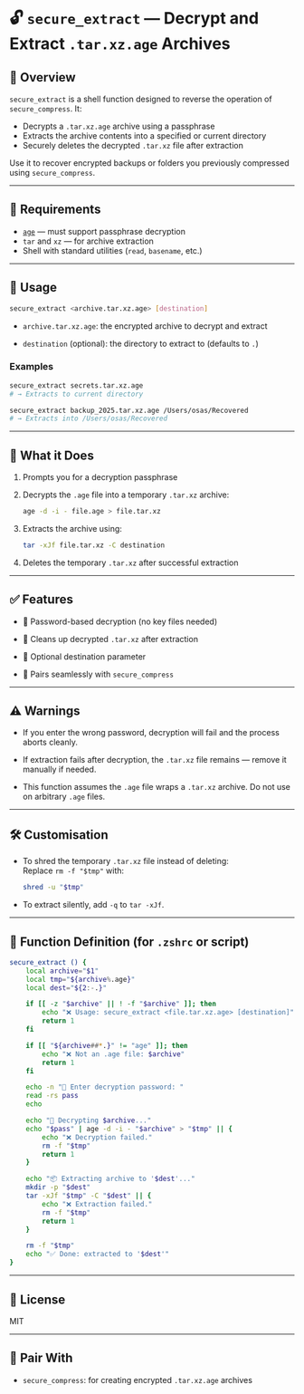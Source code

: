 # 🔓 `secure_extract` — Decrypt and Extract `.tar.xz.age` Archives

## 📖 Overview

`secure_extract` is a shell function designed to reverse the operation of `secure_compress`. It:

- Decrypts a `.tar.xz.age` archive using a passphrase
- Extracts the archive contents into a specified or current directory
- Securely deletes the decrypted `.tar.xz` file after extraction

Use it to recover encrypted backups or folders you previously compressed using `secure_compress`.

---

## 🧪 Requirements

- [`age`](https://age-encryption.org/) — must support passphrase decryption
- `tar` and `xz` — for archive extraction
- Shell with standard utilities (`read`, `basename`, etc.)

---

## 🚀 Usage

```bash
secure_extract <archive.tar.xz.age> [destination]
```

- `archive.tar.xz.age`: the encrypted archive to decrypt and extract
    
- `destination` (optional): the directory to extract to (defaults to `.`)
    

### Examples

```bash
secure_extract secrets.tar.xz.age
# → Extracts to current directory

secure_extract backup_2025.tar.xz.age /Users/osas/Recovered
# → Extracts into /Users/osas/Recovered
```

---

## 🔐 What it Does

1. Prompts you for a decryption passphrase
    
2. Decrypts the `.age` file into a temporary `.tar.xz` archive:
    
    ```bash
    age -d -i - file.age > file.tar.xz
    ```
    
3. Extracts the archive using:
    
    ```bash
    tar -xJf file.tar.xz -C destination
    ```
    
4. Deletes the temporary `.tar.xz` after successful extraction
    

---

## ✅ Features

- 🔐 Password-based decryption (no key files needed)
    
- 🧼 Cleans up decrypted `.tar.xz` after extraction
    
- 📂 Optional destination parameter
    
- 🔄 Pairs seamlessly with `secure_compress`
    

---

## ⚠️ Warnings

- If you enter the wrong password, decryption will fail and the process aborts cleanly.
    
- If extraction fails after decryption, the `.tar.xz` file remains — remove it manually if needed.
    
- This function assumes the `.age` file wraps a `.tar.xz` archive. Do not use on arbitrary `.age` files.
    

---

## 🛠️ Customisation

- To shred the temporary `.tar.xz` file instead of deleting:  
    Replace `rm -f "$tmp"` with:
    
    ```bash
    shred -u "$tmp"
    ```
    
- To extract silently, add `-q` to `tar -xJf`.
    

---

## 🧨 Function Definition (for `.zshrc` or script)

```bash
secure_extract () {
    local archive="$1"
    local tmp="${archive%.age}"
    local dest="${2:-.}"

    if [[ -z "$archive" || ! -f "$archive" ]]; then
        echo "❌ Usage: secure_extract <file.tar.xz.age> [destination]"
        return 1
    fi

    if [[ "${archive##*.}" != "age" ]]; then
        echo "❌ Not an .age file: $archive"
        return 1
    fi

    echo -n "🔑 Enter decryption password: "
    read -rs pass
    echo

    echo "🧨 Decrypting $archive..."
    echo "$pass" | age -d -i - "$archive" > "$tmp" || {
        echo "❌ Decryption failed."
        rm -f "$tmp"
        return 1
    }

    echo "📦 Extracting archive to '$dest'..."
    mkdir -p "$dest"
    tar -xJf "$tmp" -C "$dest" || {
        echo "❌ Extraction failed."
        rm -f "$tmp"
        return 1
    }

    rm -f "$tmp"
    echo "✅ Done: extracted to '$dest'"
}
```

---

## 📄 License

MIT

---

## 🧠 Pair With

- `secure_compress`: for creating encrypted `.tar.xz.age` archives
